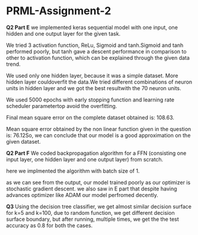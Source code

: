 # PRML-Assignment-2

**Q2 Part E**
we implemented keras sequential model with one input, one hidden and one output layer for the given task.

We tried 3 activation function, ReLu, Sigmoid and tanh.Sigmoid and tanh performed poorly, but tanh gave a descent performance in comparison to other to activation function, which can be explained through the given data trend.

We used only one hidden layer, because it was a simple dataset.  More hidden layer couldoverfit the data.We tried different combinations of neuron units in hidden layer and we got the best resultwith the 70 neuron units.

We used 5000 epochs with early stopping function and learning rate scheduler parametertop avoid the overfitting.

Final mean square error on the complete dataset obtained is: 108.63. 

Mean square error obtained by the non linear function given in the question is: 76.12So, we can conclude that our model is a good approximation on the given dataset.


**Q2 Part F**
We coded backpropagation algorithm for a FFN (consisting one input layer, one hidden layer and one output layer) from scratch.

here we implmented the algorithm with batch size of 1.

as we can see from the output, our model trained poorly as our optimizer is stochastic gradient descent. we also saw in E part that despite having advances optimizer like ADAM our model perfromed decently.

**Q3**
Using the decision tree classifier, we get almost similar decision surface for k=5 and k=100, due to random function, we get different decision surface boundary, but after running, multiple times, we get the the test accuracy as 0.8 for both the cases.




